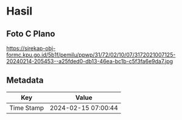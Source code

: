 # Hasil

## Foto C Plano

https://sirekap-obj-formc.kpu.go.id/5b1f/pemilu/ppwp/31/72/02/10/07/3172021007125-20240214-205453--a25fded0-db13-46ea-bc1b-c5f3fa6e9da7.jpg


## Metadata

| Key        | Value               |
| ---------- | ------------------- |
| Time Stamp | 2024-02-15 07:00:44 |



